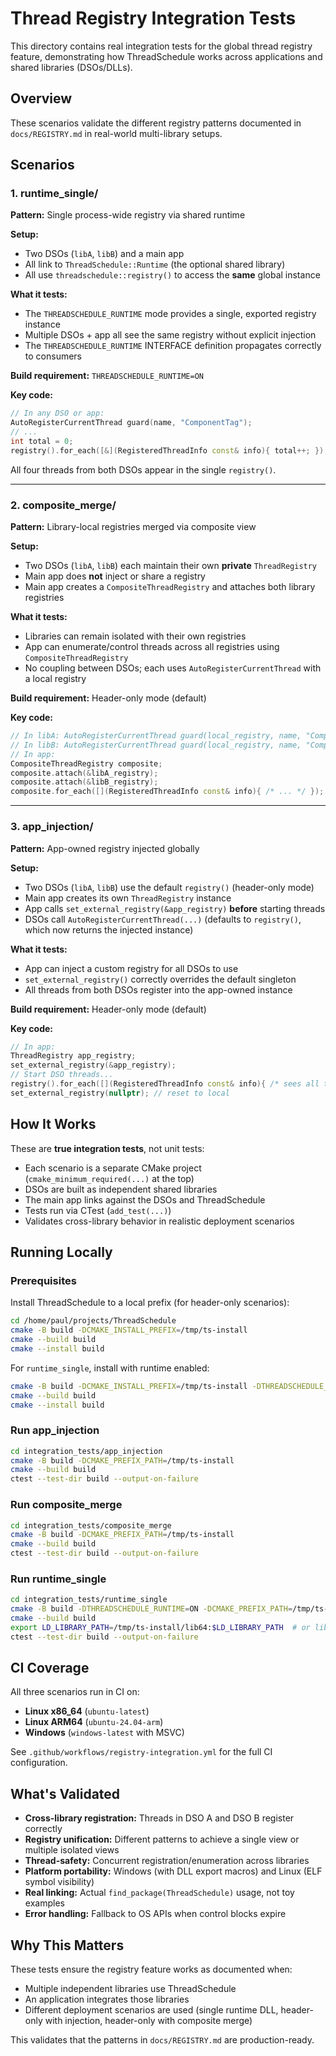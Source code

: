 # Thread Registry Integration Tests

This directory contains real integration tests for the global thread registry feature, demonstrating how ThreadSchedule works across applications and shared libraries (DSOs/DLLs).

## Overview

These scenarios validate the different registry patterns documented in `docs/REGISTRY.md` in real-world multi-library setups.

## Scenarios

### 1. runtime_single/

**Pattern:** Single process-wide registry via shared runtime

**Setup:**
- Two DSOs (`libA`, `libB`) and a main app
- All link to `ThreadSchedule::Runtime` (the optional shared library)
- All use `threadschedule::registry()` to access the **same** global instance

**What it tests:**
- The `THREADSCHEDULE_RUNTIME` mode provides a single, exported registry instance
- Multiple DSOs + app all see the same registry without explicit injection
- The `THREADSCHEDULE_RUNTIME` INTERFACE definition propagates correctly to consumers

**Build requirement:** `THREADSCHEDULE_RUNTIME=ON`

**Key code:**
```cpp
// In any DSO or app:
AutoRegisterCurrentThread guard(name, "ComponentTag");
// ...
int total = 0;
registry().for_each([&](RegisteredThreadInfo const& info){ total++; });
```

All four threads from both DSOs appear in the single `registry()`.

---

### 2. composite_merge/

**Pattern:** Library-local registries merged via composite view

**Setup:**
- Two DSOs (`libA`, `libB`) each maintain their own **private** `ThreadRegistry`
- Main app does **not** inject or share a registry
- Main app creates a `CompositeThreadRegistry` and attaches both library registries

**What it tests:**
- Libraries can remain isolated with their own registries
- App can enumerate/control threads across all registries using `CompositeThreadRegistry`
- No coupling between DSOs; each uses `AutoRegisterCurrentThread` with a local registry

**Build requirement:** Header-only mode (default)

**Key code:**
```cpp
// In libA: AutoRegisterCurrentThread guard(local_registry, name, "CompositeLibA");
// In libB: AutoRegisterCurrentThread guard(local_registry, name, "CompositeLibB");
// In app:
CompositeThreadRegistry composite;
composite.attach(&libA_registry);
composite.attach(&libB_registry);
composite.for_each([](RegisteredThreadInfo const& info){ /* ... */ });
```

---

### 3. app_injection/

**Pattern:** App-owned registry injected globally

**Setup:**
- Two DSOs (`libA`, `libB`) use the default `registry()` (header-only mode)
- Main app creates its own `ThreadRegistry` instance
- App calls `set_external_registry(&app_registry)` **before** starting threads
- DSOs call `AutoRegisterCurrentThread(...)` (defaults to `registry()`, which now returns the injected instance)

**What it tests:**
- App can inject a custom registry for all DSOs to use
- `set_external_registry()` correctly overrides the default singleton
- All threads from both DSOs register into the app-owned instance

**Build requirement:** Header-only mode (default)

**Key code:**
```cpp
// In app:
ThreadRegistry app_registry;
set_external_registry(&app_registry);
// Start DSO threads...
registry().for_each([](RegisteredThreadInfo const& info){ /* sees all threads */ });
set_external_registry(nullptr); // reset to local
```

## How It Works

These are **true integration tests**, not unit tests:
- Each scenario is a separate CMake project (`cmake_minimum_required(...)` at the top)
- DSOs are built as independent shared libraries
- The main app links against the DSOs and ThreadSchedule
- Tests run via CTest (`add_test(...)`)
- Validates cross-library behavior in realistic deployment scenarios

## Running Locally

### Prerequisites
Install ThreadSchedule to a local prefix (for header-only scenarios):

```bash
cd /home/paul/projects/ThreadSchedule
cmake -B build -DCMAKE_INSTALL_PREFIX=/tmp/ts-install
cmake --build build
cmake --install build
```

For `runtime_single`, install with runtime enabled:

```bash
cmake -B build -DCMAKE_INSTALL_PREFIX=/tmp/ts-install -DTHREADSCHEDULE_RUNTIME=ON
cmake --build build
cmake --install build
```

### Run app_injection

```bash
cd integration_tests/app_injection
cmake -B build -DCMAKE_PREFIX_PATH=/tmp/ts-install
cmake --build build
ctest --test-dir build --output-on-failure
```

### Run composite_merge

```bash
cd integration_tests/composite_merge
cmake -B build -DCMAKE_PREFIX_PATH=/tmp/ts-install
cmake --build build
ctest --test-dir build --output-on-failure
```

### Run runtime_single

```bash
cd integration_tests/runtime_single
cmake -B build -DTHREADSCHEDULE_RUNTIME=ON -DCMAKE_PREFIX_PATH=/tmp/ts-install
cmake --build build
export LD_LIBRARY_PATH=/tmp/ts-install/lib64:$LD_LIBRARY_PATH  # or lib on some systems
ctest --test-dir build --output-on-failure
```

## CI Coverage

All three scenarios run in CI on:
- **Linux x86_64** (`ubuntu-latest`)
- **Linux ARM64** (`ubuntu-24.04-arm`)
- **Windows** (`windows-latest` with MSVC)

See `.github/workflows/registry-integration.yml` for the full CI configuration.

## What's Validated

- **Cross-library registration:** Threads in DSO A and DSO B register correctly
- **Registry unification:** Different patterns to achieve a single view or multiple isolated views
- **Thread-safety:** Concurrent registration/enumeration across libraries
- **Platform portability:** Windows (with DLL export macros) and Linux (ELF symbol visibility)
- **Real linking:** Actual `find_package(ThreadSchedule)` usage, not toy examples
- **Error handling:** Fallback to OS APIs when control blocks expire

## Why This Matters

These tests ensure the registry feature works as documented when:
- Multiple independent libraries use ThreadSchedule
- An application integrates those libraries
- Different deployment scenarios are used (single runtime DLL, header-only with injection, header-only with composite merge)

This validates that the patterns in `docs/REGISTRY.md` are production-ready.
